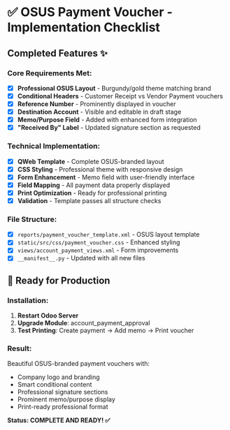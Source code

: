 # ✅ OSUS Payment Voucher - Implementation Checklist

## Completed Features ✨

### Core Requirements Met:
- [x] **Professional OSUS Layout** - Burgundy/gold theme matching brand
- [x] **Conditional Headers** - Customer Receipt vs Vendor Payment vouchers  
- [x] **Reference Number** - Prominently displayed in voucher
- [x] **Destination Account** - Visible and editable in draft stage
- [x] **Memo/Purpose Field** - Added with enhanced form integration
- [x] **"Received By" Label** - Updated signature section as requested

### Technical Implementation:
- [x] **QWeb Template** - Complete OSUS-branded layout
- [x] **CSS Styling** - Professional theme with responsive design
- [x] **Form Enhancement** - Memo field with user-friendly interface
- [x] **Field Mapping** - All payment data properly displayed
- [x] **Print Optimization** - Ready for professional printing
- [x] **Validation** - Template passes all structure checks

### File Structure:
- [x] `reports/payment_voucher_template.xml` - OSUS layout template
- [x] `static/src/css/payment_voucher.css` - Enhanced styling
- [x] `views/account_payment_views.xml` - Form improvements
- [x] `__manifest__.py` - Updated with all new files

## 🚀 Ready for Production

### Installation:
1. **Restart Odoo Server**
2. **Upgrade Module**: account_payment_approval
3. **Test Printing**: Create payment → Add memo → Print voucher

### Result:
Beautiful OSUS-branded payment vouchers with:
- Company logo and branding
- Smart conditional content
- Professional signature sections  
- Prominent memo/purpose display
- Print-ready professional format

**Status: COMPLETE AND READY! ✅**

